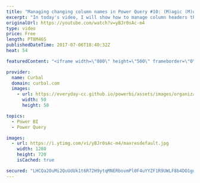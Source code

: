 ```yaml
---
title: "Managing changing column names in Power Query #10: (M)agic (M)ondays"
excerpt: "In today's video, I will show how to manage column headers that changes names so your power bi file does not break when you refresh it.  This tip is from Lars Schreiber and here is the link to his blog post and how to do this in power query: http://power-bi-usergroup.blogspot.se/2015/12/dealing-with-tables-with-changing.html"
originalUrl: https://youtube.com/watch?v=yBJr0sAc-m4
type: video
price: Free
length: PT8M46S
publishedDateTime: 2017-07-06T18:40:32Z
heat: 54

featuredContent: "<iframe width=\"800\" height=\"500\" frameborder=\"0\" src=\"https://www.youtube.com/embed/yBJr0sAc-m4\" allow=\"accelerometer; autoplay; encrypted-media; gyroscope; picture-in-picture\" allowfullscreen></iframe>"

provider:
  name: Curbal
  domain: curbal.com
  images:
    - url: https://everyday-cc.github.io/powerbi/assets/images/organizations/curbal.com-50x50.jpg
      width: 50
      height: 50

topics:
  - Power BI
  - Power Query

images:
  - url: https://i.ytimg.com/vi/yBJr0sAc-m4/maxresdefault.jpg
    width: 1280
    height: 720
    isCached: true

secured: "LHCQa2OuMi2QuUdUk1t6R72H9ytqMNERbovmPl0F4uYYZF1R9UWLF8b4DO1gue8ULVuuLVrV89Y/Ou11oppVI2yIhO5325gLu0XHjXUr5GSrAfyNqfuo+nbkMc26weMX1XyaHBfi9XjBICeZdHsvK9gMyW18ny+19BUpda64mO8NVhORsNOM3fKjhkWBcq8hKx8tjZobMTildrn0MvO9cmKJsWu+bdxUJaQL4GNeO+ciVRxjc3A/j+7lkPNXvP6bLrx8HJilXNpQCZhFUjTkehLTbw1VKgLcKOMk4Lep+NUl3VvJ09DTE86OxeRJkfe2Frkuo8f4OSINGS1QJuuZJ5ZOX58555eTKERf514cFvWbEcGNUe30CbPqSBeJH1rMBiQFIyFdnyjB1qFMdJua1r/xJnV2KHkxcmqkagnk7EY=;jOeaKhDtzfe/Rns4j1rubw=="
---
```


